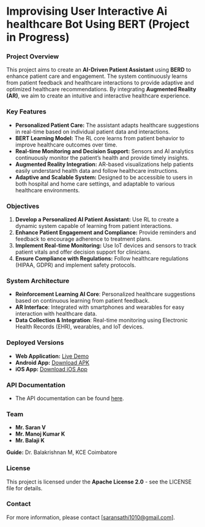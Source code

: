 # Improvising User Interactive Ai healthcare Bot Using BERT (Project in Progress)
 
### Project Overview
This project aims to create an **AI-Driven Patient Assistant** using **BERD** to enhance patient care and engagement. The system continuously learns from patient feedback and healthcare interactions to provide adaptive and optimized healthcare recommendations. By integrating **Augmented Reality (AR)**, we aim to create an intuitive and interactive healthcare experience.

### Key Features
- **Personalized Patient Care:** The assistant adapts healthcare suggestions in real-time based on individual patient data and interactions.
- **BERT Learning Model:** The RL core learns from patient behavior to improve healthcare outcomes over time.
- **Real-time Monitoring and Decision Support:** Sensors and AI analytics continuously monitor the patient’s health and provide timely insights.
- **Augmented Reality Integration:** AR-based visualizations help patients easily understand health data and follow healthcare instructions.
- **Adaptive and Scalable System:** Designed to be accessible to users in both hospital and home care settings, and adaptable to various healthcare environments.

### Objectives
1. **Develop a Personalized AI Patient Assistant:** Use RL to create a dynamic system capable of learning from patient interactions.
2. **Enhance Patient Engagement and Compliance:** Provide reminders and feedback to encourage adherence to treatment plans.
3. **Implement Real-time Monitoring:** Use IoT devices and sensors to track patient vitals and offer decision support for clinicians.
4. **Ensure Compliance with Regulations:** Follow healthcare regulations (HIPAA, GDPR) and implement safety protocols.

### System Architecture
- **Reinforcement Learning AI Core**: Personalized healthcare suggestions based on continuous learning from patient feedback.
- **AR Interface**: Integrated with smartphones and wearables for easy interaction with healthcare data.
- **Data Collection & Integration**: Real-time monitoring using Electronic Health Records (EHR), wearables, and IoT devices.

### Deployed Versions
- **Web Application:** [Live Demo](https://main.d2xc8vkw4iwmsr.amplifyapp.com) 
- **Android App:** [Download APK](https://glassdoorimages.s3.eu-north-1.amazonaws.com/SmartCare.apk)
- **iOS App:** [Download iOS App](https://glassdoorimages.s3.eu-north-1.amazonaws.com/SmartCare.apk) 

### API Documentation
- The API documentation can be found [here](https://example.com/api-docs).

### Team
- **Mr. Saran V** 
- **Mr. Manoj Kumar K**  
- **Mr. Balaji K**  

**Guide:** Dr. Balakrishnan M, KCE Coimbatore

### License
This project is licensed under the **Apache License 2.0** - see the LICENSE file for details. 

### Contact
For more information, please contact [saransathi1010@gmail.com].
